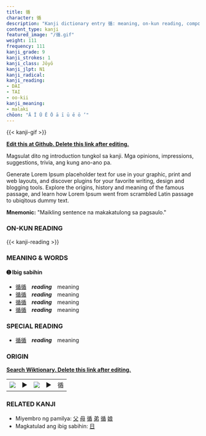 ```yaml
---
title: 循
character: 循
description: "Kanji dictionary entry 循: meaning, on-kun reading, compounds, origin, related kanji"
content_type: kanji
featured_image: "/循.gif"
weight: 111
frequency: 111
kanji_grade: 9
kanji_strokes: 1
kanji_class: Jōyō
kanji_jlpt: N1
kanji_radical: 
kanji_reading: 
- DAI
- TAI
- oo-kii
kanji_meaning:
- malaki
chōon: "Ā Ī Ū Ē Ō ā ī ū ē ō ’"
---
```

[//]: # (Don't edit the line below. Kanji animated GIF code is automatically generated.)
{{< kanji-gif >}}

[//]: # (Edit below this line.)

**[Edit this at Github. Delete this link after editing.](https://github.com/tim0g/tim/tree/main/content/kanji/循/index.md)**

Magsulat dito ng introduction tungkol sa kanji. Mga opinions, impressions, suggestions, trivia, ang kung ano-ano pa.

Generate Lorem Ipsum placeholder text for use in your graphic, print and web layouts, and discover plugins for your favorite writing, design and blogging tools. Explore the origins, history and meaning of the famous passage, and learn how Lorem Ipsum went from scrambled Latin passage to ubiqitous dummy text.
 
**Mnemonic:** "Maikling sentence na makakatulong sa pagsaulo."

### ON-KUN READING

[//]: # (Don't edit the line below. ON-KUN READING code is automatically generated.)
{{< kanji-reading >}}

### MEANING & WORDS

#### ➊ **Ibig sabihin**
  - [循](../循)[循](../循)　***reading***　meaning
  - [循](../循)[循](../循)　***reading***　meaning
  - [循](../循)[循](../循)　***reading***　meaning
  - [循](../循)[循](../循)　***reading***　meaning

### SPECIAL READING
  - [循](../循)[循](../循)　***reading***　meaning

### ORIGIN

**[Search Wiktionary. Delete this link after editing.](https://wiktionary.org/wiki/循)**
<table class="kanji-table"><tr><td>
<img src="60px-循-bronze.svg.png">
</td><td>▶</td><td>
<img src="60px-循-oracle.svg.png">
</td><td>▶</td>
<td class="kanji-origin">循</td>
</tr></table>

### RELATED KANJI
- Miyembro ng pamilya: [父](../父) [母](../母) [循](../循) [弟](../弟) [循](../循) [娘](../娘)
- Magkatulad ang ibig sabihin: [日](../日)
